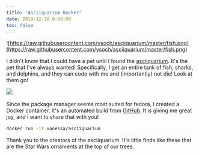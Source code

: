 ```yaml
---
title: "Asciiquarium Docker"
date: 2018-12-18 8:58:00
toc: false
---
```


![https://raw.githubusercontent.com/vsoch/asciiquarium/master/fish.png](https://raw.githubusercontent.com/vsoch/asciiquarium/master/fish.png)

I didn't know that I could have a pet until I found the [asciiquarium](https://opensource.com/article/18/12/linux-toy-asciiquarium).
It's the pet that I've always wanted! Specifically, I get an entire tank of fish, sharks,
and dolphins, and they can code with me and (importantly) not die! Look at them go!

<a href="https://asciinema.org/a/217511" target="_blank"><img src="https://asciinema.org/a/217511.svg" /></a>

Since the package manager seems most suited for fedora, I created a Docker container.
It's an automated build from [GitHub](https://github.com/vsoch/asciiquarium).
It is giving me great joy, and I want to share that with you!

```bash
docker run -it vanessa/asciiquarium
```

Thank you to the creators of the asciiquarium. It's little finds like these that
are the Star Wars ornaments at the top of our trees.
